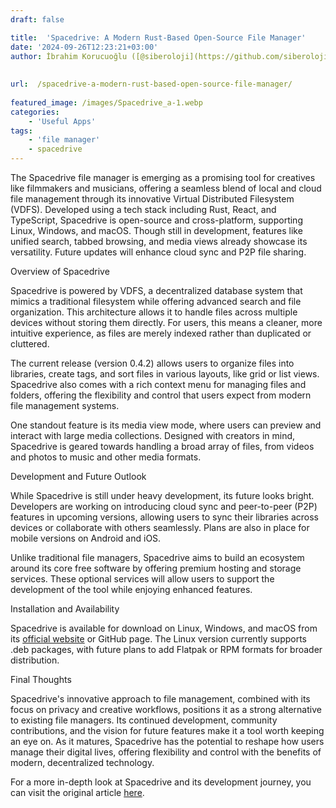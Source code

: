 ```yaml
---
draft: false

title:  'Spacedrive: A Modern Rust-Based Open-Source File Manager'
date: '2024-09-26T12:23:21+03:00'
author: İbrahim Korucuoğlu ([@siberoloji](https://github.com/siberoloji))
 
 
url:  /spacedrive-a-modern-rust-based-open-source-file-manager/
 
featured_image: /images/Spacedrive_a-1.webp
categories:
    - 'Useful Apps'
tags:
    - 'file manager'
    - spacedrive
---
```



The Spacedrive file manager is emerging as a promising tool for creatives like filmmakers and musicians, offering a seamless blend of local and cloud file management through its innovative Virtual Distributed Filesystem (VDFS). Developed using a tech stack including Rust, React, and TypeScript, Spacedrive is open-source and cross-platform, supporting Linux, Windows, and macOS. Though still in development, features like unified search, tabbed browsing, and media views already showcase its versatility. Future updates will enhance cloud sync and P2P file sharing.



Overview of Spacedrive



Spacedrive is powered by VDFS, a decentralized database system that mimics a traditional filesystem while offering advanced search and file organization. This architecture allows it to handle files across multiple devices without storing them directly. For users, this means a cleaner, more intuitive experience, as files are merely indexed rather than duplicated or cluttered.



The current release (version 0.4.2) allows users to organize files into libraries, create tags, and sort files in various layouts, like grid or list views. Spacedrive also comes with a rich context menu for managing files and folders, offering the flexibility and control that users expect from modern file management systems.



One standout feature is its media view mode, where users can preview and interact with large media collections. Designed with creators in mind, Spacedrive is geared towards handling a broad array of files, from videos and photos to music and other media formats.



Development and Future Outlook



While Spacedrive is still under heavy development, its future looks bright. Developers are working on introducing cloud sync and peer-to-peer (P2P) features in upcoming versions, allowing users to sync their libraries across devices or collaborate with others seamlessly. Plans are also in place for mobile versions on Android and iOS.



Unlike traditional file managers, Spacedrive aims to build an ecosystem around its core free software by offering premium hosting and storage services. These optional services will allow users to support the development of the tool while enjoying enhanced features.



Installation and Availability



Spacedrive is available for download on Linux, Windows, and macOS from its <a href="https://www.spacedrive.com">official website</a> or GitHub page. The Linux version currently supports .deb packages, with future plans to add Flatpak or RPM formats for broader distribution.



Final Thoughts



Spacedrive's innovative approach to file management, combined with its focus on privacy and creative workflows, positions it as a strong alternative to existing file managers. Its continued development, community contributions, and the vision for future features make it a tool worth keeping an eye on. As it matures, Spacedrive has the potential to reshape how users manage their digital lives, offering flexibility and control with the benefits of modern, decentralized technology.



For a more in-depth look at Spacedrive and its development journey, you can visit the original article <a href="https://news.itsfoss.com/spacedrive/">here</a>.
